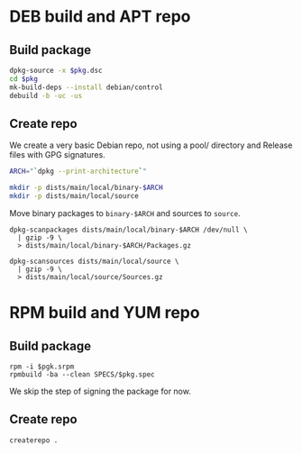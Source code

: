 # DEB build and APT repo

## Build package
```bash
dpkg-source -x $pkg.dsc
cd $pkg
mk-build-deps --install debian/control
debuild -b -uc -us
```

## Create repo
We create a very basic Debian repo, not using a pool/ directory and Release files with GPG signatures.

```bash
ARCH="`dpkg --print-architecture`"

mkdir -p dists/main/local/binary-$ARCH
mkdir -p dists/main/local/source
```

Move binary packages to `binary-$ARCH` and sources to `source`.

```
dpkg-scanpackages dists/main/local/binary-$ARCH /dev/null \
  | gzip -9 \
  > dists/main/local/binary-$ARCH/Packages.gz

dpkg-scansources dists/main/local/source \
  | gzip -9 \
  > dists/main/local/source/Sources.gz
```

# RPM build and YUM repo

## Build package
```
rpm -i $pgk.srpm
rpmbuild -ba --clean SPECS/$pkg.spec
```

We skip the step of signing the package for now.

## Create repo
```bash
createrepo .
```

